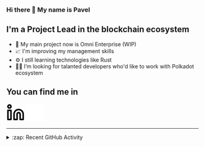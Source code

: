 ### Hi there 👋 My name is Pavel

## I'm a Project Lead in the blockchain ecosystem 

- 🚀 My main project now is Omni Enterprise (WIP)
- 📈 I'm improving my management skills
- ⚙️ I still learning technologies like Rust
- 🧑‍💻 I’m looking for talanted developers who'd like to work with Polkadot ecosystem

## You can find me in
[![website](./img/linkedin-light.svg)](https://www.linkedin.com/in/golovkinpl/)
[![website](./img/linkedin-dark.svg)](https://www.linkedin.com/in/golovkinpl/)

---

<details>
  <summary>:zap: Recent GitHub Activity</summary>
  
<!--START_SECTION:activity-->
1. 🎉 Merged PR [#614](https://github.com/novasamatech/metadata-portal/pull/614) in [novasamatech/metadata-portal](https://github.com/novasamatech/metadata-portal)
2. 🎉 Merged PR [#613](https://github.com/novasamatech/metadata-portal/pull/613) in [novasamatech/metadata-portal](https://github.com/novasamatech/metadata-portal)
3. 🎉 Merged PR [#1375](https://github.com/novasamatech/nova-spektr/pull/1375) in [novasamatech/nova-spektr](https://github.com/novasamatech/nova-spektr)
4. 🎉 Merged PR [#612](https://github.com/novasamatech/metadata-portal/pull/612) in [novasamatech/metadata-portal](https://github.com/novasamatech/metadata-portal)
5. 🗣 Commented on [#100](https://github.com/novasamatech/nova-spektr-utils/pull/100#issuecomment-1898009423) in [novasamatech/nova-spektr-utils](https://github.com/novasamatech/nova-spektr-utils)
<!--END_SECTION:activity-->

</details>
